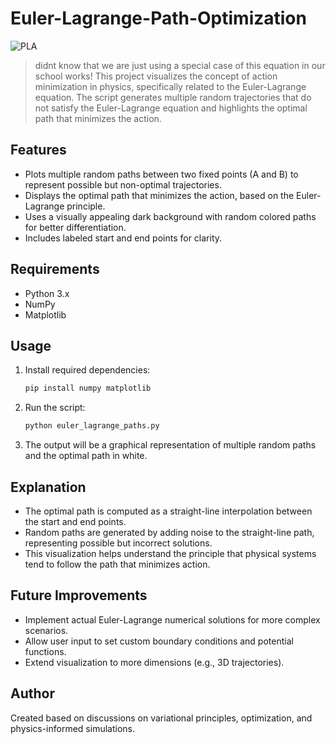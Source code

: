 # Euler-Lagrange-Path-Optimization
![PLA](https://github.com/user-attachments/assets/8f2f6237-9f08-4415-a2db-c8ed1e5372e9)
>didnt know that we are just using a special case of this equation in our school works!
This project visualizes the concept of action minimization in physics, specifically related to the Euler-Lagrange equation. The script generates multiple random trajectories that do not satisfy the Euler-Lagrange equation and highlights the optimal path that minimizes the action.

## Features
- Plots multiple random paths between two fixed points (A and B) to represent possible but non-optimal trajectories.
- Displays the optimal path that minimizes the action, based on the Euler-Lagrange principle.
- Uses a visually appealing dark background with random colored paths for better differentiation.
- Includes labeled start and end points for clarity.

## Requirements
- Python 3.x
- NumPy
- Matplotlib

## Usage
1. Install required dependencies:
   ```sh
   pip install numpy matplotlib
   ```
2. Run the script:
   ```sh
   python euler_lagrange_paths.py
   ```
3. The output will be a graphical representation of multiple random paths and the optimal path in white.

## Explanation
- The optimal path is computed as a straight-line interpolation between the start and end points.
- Random paths are generated by adding noise to the straight-line path, representing possible but incorrect solutions.
- This visualization helps understand the principle that physical systems tend to follow the path that minimizes action.

## Future Improvements
- Implement actual Euler-Lagrange numerical solutions for more complex scenarios.
- Allow user input to set custom boundary conditions and potential functions.
- Extend visualization to more dimensions (e.g., 3D trajectories).

## Author
Created based on discussions on variational principles, optimization, and physics-informed simulations.

